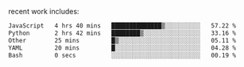 
<!--<img width="1415" height="100" alt="blu" src="https://github.com/rdsilva01/rdsilva01/assets/101207588/deb060e5-d035-4f09-b511-e3f50605b207">-->

<!-- \> Enthusiastic about developing and building solutions <br>
\> Computer Science and Engineering @ UBI -->

<!-- <a href="https://www.rodrigosilva.live/">personal website</a> 🏁 -->

<!-- ![](https://komarev.com/ghpvc/?username=rdsilva01) -->

recent work includes:
<!--START_SECTION:waka-->

```txt
JavaScript   4 hrs 40 mins   ██████████████▒░░░░░░░░░░   57.22 %
Python       2 hrs 42 mins   ████████▒░░░░░░░░░░░░░░░░   33.16 %
Other        25 mins         █▒░░░░░░░░░░░░░░░░░░░░░░░   05.11 %
YAML         20 mins         █░░░░░░░░░░░░░░░░░░░░░░░░   04.28 %
Bash         0 secs          ░░░░░░░░░░░░░░░░░░░░░░░░░   00.19 %
```

<!--END_SECTION:waka-->

